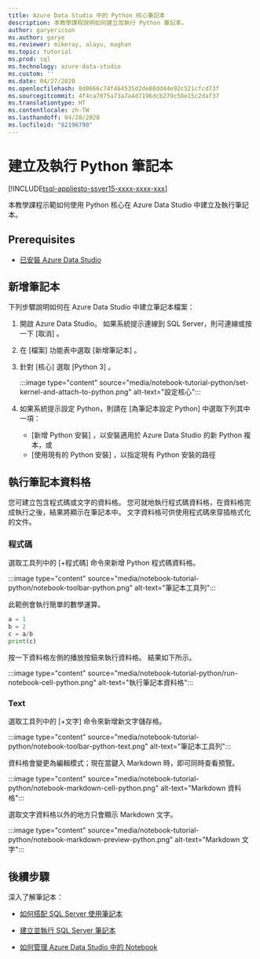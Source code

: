 ```yaml
---
title: Azure Data Studio 中的 Python 核心筆記本
description: 本教學課程說明如何建立及執行 Python 筆記本。
author: garyericson
ms.author: garye
ms.reviewer: mikeray, alayu, maghan
ms.topic: tutorial
ms.prod: sql
ms.technology: azure-data-studio
ms.custom: ''
ms.date: 04/27/2020
ms.openlocfilehash: 8d0666c74f464535d2de08dd44e92c521cfcd73f
ms.sourcegitcommit: 4f4ca7075a73a7a4d7196dcb279c58e15c2daf37
ms.translationtype: HT
ms.contentlocale: zh-TW
ms.lasthandoff: 04/28/2020
ms.locfileid: "82196790"
---
```

# <a name="create-and-run-a-python-notebook"></a>建立及執行 Python 筆記本

[!INCLUDE[tsql-appliesto-ssver15-xxxx-xxxx-xxx](../includes/tsql-appliesto-ssver15-xxxx-xxxx-xxx.md)]

本教學課程示範如何使用 Python 核心在 Azure Data Studio 中建立及執行筆記本。

## <a name="prerequisites"></a>Prerequisites

- [已安裝 Azure Data Studio](download-azure-data-studio.md)

## <a name="new-notebook"></a>新增筆記本

下列步驟說明如何在 Azure Data Studio 中建立筆記本檔案：

1. 開啟 Azure Data Studio。 如果系統提示連線到 SQL Server，則可連線或按一下 [取消]  。

1. 在 [檔案]  功能表中選取 [新增筆記本]  。

1. 針對 [核心]  選取 [Python 3]  。

   :::image type="content" source="media/notebook-tutorial-python/set-kernel-and-attach-to-python.png" alt-text="設定核心":::

1. 如果系統提示設定 Python，則請在 [為筆記本設定 Python]  中選取下列其中一項：

   - [新增 Python 安裝]  ，以安裝適用於 Azure Data Studio 的新 Python 複本，或
   - [使用現有的 Python 安裝]  ，以指定現有 Python 安裝的路徑

## <a name="run-a-notebook-cell"></a>執行筆記本資料格

您可建立包含程式碼或文字的資料格。 您可就地執行程式碼資料格，在資料格完成執行之後，結果將顯示在筆記本中。 文字資料格可供使用程式碼來穿插格式化的文件。

### <a name="code"></a>程式碼

選取工具列中的 [+程式碼]  命令來新增 Python 程式碼資料格。

:::image type="content" source="media/notebook-tutorial-python/notebook-toolbar-python.png" alt-text="筆記本工具列":::

此範例會執行簡單的數學運算。

```python
a = 1
b = 2
c = a/b
print(c)
```
按一下資料格左側的播放按鈕來執行資料格。 結果如下所示。

:::image type="content" source="media/notebook-tutorial-python/run-notebook-cell-python.png" alt-text="執行筆記本資料格":::

### <a name="text"></a>Text

選取工具列中的 [+文字]  命令來新增新文字儲存格。

:::image type="content" source="media/notebook-tutorial-python/notebook-toolbar-python-text.png" alt-text="筆記本工具列":::

資料格會變更為編輯模式；現在當鍵入 Markdown 時，即可同時查看預覽。

:::image type="content" source="media/notebook-tutorial-python/notebook-markdown-cell-python.png" alt-text="Markdown 資料格":::

選取文字資料格以外的地方只會顯示 Markdown 文字。

:::image type="content" source="media/notebook-tutorial-python/notebook-markdown-preview-python.png" alt-text="Markdown 文字":::

## <a name="next-steps"></a>後續步驟

深入了解筆記本：

- [如何搭配 SQL Server 使用筆記本](notebooks-guidance.md)

- [建立並執行 SQL Server 筆記本](notebooks-tutorial-sql-kernel.md)

- [如何管理 Azure Data Studio 中的 Notebook](notebooks-manage-sql-server.md)
